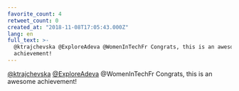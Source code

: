 ```yaml
---
favorite_count: 4
retweet_count: 0
created_at: "2018-11-08T17:05:43.000Z"
lang: en
full_text: >-
  @ktrajchevska @ExploreAdeva @WomenInTechFr Congrats, this is an awesome
  achievement!
---
```


[@ktrajchevska](https://twitter.com/ktrajchevska)
[@ExploreAdeva](https://twitter.com/ExploreAdeva) @WomenInTechFr Congrats, this
is an awesome achievement!
